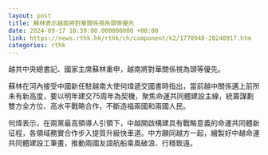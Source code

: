 ```yaml
---
layout: post
title: 蘇林表示越南將對華關係視為頭等優先
date: 2024-09-17 16:59:00.000000000 +08:00
link: https://news.rthk.hk/rthk/ch/component/k2/1770948-20240917.htm
categories: rthk
---
```


越共中央總書記、國家主席蘇林重申，越南將對華關係視為頭等優先。

蘇林在河內接受中國新任駐越南大使何煒遞交國書時指出，當前越中關係邁上前所未有新高度，要以明年建交75周年為契機，聚焦命運共同體建設主線，統籌謀劃雙方全方位、高水平戰略合作，不斷造福兩國和兩國人民。

何煒表示，在兩黨最高領導人引領下，中越開啟構建具有戰略意義的命運共同體新征程，各領域務實合作步入提質升級快車道。中方願同越方一起，繪製好中越命運共同體建設工筆畫，推動兩國友誼航船乘風破浪、行穩致遠。
